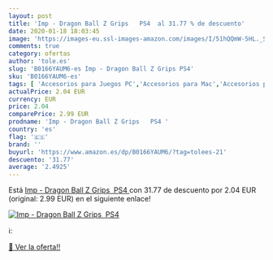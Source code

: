 ```yaml
---
layout: post
title: 'Imp - Dragon Ball Z Grips   PS4  al 31.77 % de descuento'
date: 2020-01-18 18:03:45
image: 'https://images-eu.ssl-images-amazon.com/images/I/51hQQmW-5HL._SL400_.jpg'
comments: true
category: ofertas
author: 'tole.es'
slug: 'B0166YAUM6-es Imp - Dragon Ball Z Grips PS4'
sku: 'B0166YAUM6-es'
tags: [ 'Accesorios para Juegos PC','Accesorios para Mac','Accesorios para PlayStation 4','Auriculares gaming con micrófono para PlayStation 4','Auriculares gaming para PC','Electrónica','Hardware y juegos para Nintendo Switch','Hardware y juegos para PlayStation 4','Juegos para Nintendo Switch','Juegos y Accesorios para Mac','Juegos y Accesorios para PC','Teclados para gamers para PC','Videojuegos','ps4', ]
actualPrice: 2.04 EUR
currency: EUR
price: 2.04
comparePrice: 2.99 EUR
prodname: 'Imp - Dragon Ball Z Grips   PS4 '
country: 'es'
flag: '🇪🇸'
brand: ''
buyurl: 'https://www.amazon.es/dp/B0166YAUM6/?tag=tolees-21'
descuento: '31.77'
average: '2.4925'
---
```


Está [Imp - Dragon Ball Z Grips   PS4 ](https://www.amazon.es/dp/B0166YAUM6/?tag=tolees-21) con 31.77 de descuento por 2.04 EUR (original: 2.99 EUR) en el siguiente enlace!

[![Imp - Dragon Ball Z Grips   PS4 ](https://images-eu.ssl-images-amazon.com/images/I/51hQQmW-5HL._SL400_.jpg)](https://www.amazon.es/dp/B0166YAUM6/?tag=tolees-21)

ℹ️:


[🛒 Ver la oferta!!](https://www.amazon.es/dp/B0166YAUM6/?tag=tolees-21)
